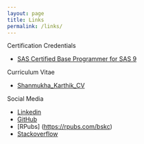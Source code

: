 ```yaml
---
layout: page
title: Links
permalink: /links/
---
```



Certification Credentials

* [SAS Certified Base Programmer for SAS 9](https://www.youracclaim.com/badges/48a9b6ef-59f3-4c5f-9c3a-3e9b86b6fd81)

Curriculum Vitae

* [Shanmukha_Karthik_CV](https://drive.google.com/file/d/0B7cQZPciqYXORGVjRHVGQjVuNEU/view?usp=sharing)

Social Media

* [Linkedin](https://www.linkedin.com/in/shanmukha-karthik-chandra-b-a91b9b33?trk=nav_responsive_tab_profile)
* [GitHub](https://github.com/bskc)
* [RPubs] (https://rpubs.com/bskc)
* [Stackoverflow](https://stackoverflow.com/users/6948709/karthik-shanmukha)

